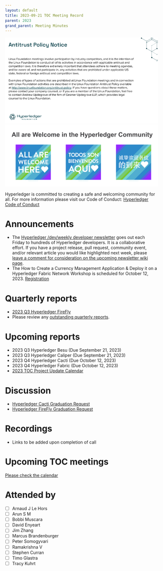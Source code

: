 ```yaml
---
layout: default
title: 2023-09-21 TOC Meeting Record
parent: 2023
grand_parent: Meeting Minutes
---
```

![Antitrust Policy Notice](../images/antitrust-policy-notice.png "Antitrust Policy Notice")
![All are Welcome in the Hyperledger Community](../images/all-are-welcome.png "All are Welcome in the Hyperledger Community")

Hyperledger is committed to creating a safe and welcoming community for all. For more information please visit our Code of Conduct: [Hyperledger Code of Conduct](https://toc.hyperledger.org/governing-documents/code-of-conduct.html)

# Announcements
* The [Hyperledger /dev/weekly developer newsletter](https://wiki.hyperledger.org/pages/viewpage.action?pageId=39618905) goes out each Friday to hundreds of Hyperledger developers. It is a collaborative effort. If you have a project release, pull request, community event, and/or relevant article you would like highlighted next week, please [leave a comment for consideration on the upcoming newsletter wiki page](https://wiki.hyperledger.org/display/DR/2023).
* The How to Create a Currency Management Application & Deploy it on a Hyperledger Fabric Network Workshop is scheduled for October 12, 2023. [Registration](https://zoom.us/meeting/register/tJAucu6tpjstGdWBjYkepXixkFEBP4637-sk#/registration)

# Quarterly reports
* [2023 Q3 Hyperledger FireFly](https://github.com/hyperledger/toc/pull/163)
* Please review any [outstanding quarterly reports](https://github.com/hyperledger/toc/pulls?q=is%3Apr+is%3Aopen+label%3Aquarterly-report+user-review-requested%3A%40me).

# Upcoming reports
* 2023 Q3 Hyperledger Besu (Due September 21, 2023)
* 2023 Q3 Hyperledger Caliper (Due September 21, 2023)
* 2023 Q4 Hyperledger Cacti (Due October 12, 2023)
* 2023 Q4 Hyperledger Fabric (Due October 12, 2023)
* [2023 TOC Project Update Calendar](../../project-reports/2023/2023-updates.md)

# Discussion
* [Hyperledger Cacti Graduation Request](https://github.com/hyperledger/toc/issues/164)
* [Hyperledger FireFly Graduation Request](https://github.com/hyperledger/toc/issues/165)

# Recordings
* Links to be added upon completion of call

# Upcoming TOC meetings
[Please check the calendar](https://lists.hyperledger.org/g/toc/calendar)

# Attended by
* [ ] Arnaud J Le Hors
* [ ] Arun S M
* [ ] Bobbi Muscara
* [ ] David Enyeart
* [ ] Jim Zhang
* [ ] Marcus Brandenburger
* [ ] Peter Somogyvari
* [ ] Ramakrishna V
* [ ] Stephen Curran
* [ ] Timo Glastra
* [ ] Tracy Kuhrt
